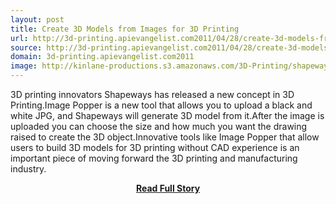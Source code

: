 ```yaml
---
layout: post
title: Create 3D Models from Images for 3D Printing
url: http://3d-printing.apievangelist.com2011/04/28/create-3d-models-from-images-for-3d-printing/
source: http://3d-printing.apievangelist.com2011/04/28/create-3d-models-from-images-for-3d-printing/
domain: 3d-printing.apievangelist.com2011
image: http://kinlane-productions.s3.amazonaws.com/3D-Printing/shapeways-drawing-to-3d-model.jpg
---
```


<p>3D printing innovators Shapeways has released a new concept in 3D Printing.Image Popper is a new tool that allows you to upload a black and white JPG, and Shapeways will generate 3D model from it.After the image is uploaded you can choose the size and how much you want the drawing raised to create the 3D object.Innovative tools like Image Popper that allow users to build 3D models for 3D printing without CAD experience is an important piece of moving forward the 3D printing and manufacturing industry.</p>
<center><p><a href="http://3d-printing.apievangelist.com2011/04/28/create-3d-models-from-images-for-3d-printing/" style='padding:25px; font-sze:18px; font-weight: bold;'>Read Full Story</a></p></center>
